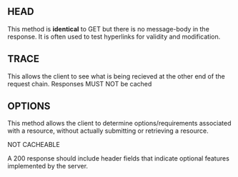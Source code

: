 ## HEAD

This method is **identical** to GET but there is no message-body in the response. It is often used to test hyperlinks for validity and modification.

## TRACE

This allows the client to see what is being recieved at the other end of the request chain. Responses MUST NOT be cached

## OPTIONS

This method allows the client to determine options/requirements associated with a resource, without actually submitting or retrieving a resource.

NOT CACHEABLE

A 200 response should include header fields that indicate optional features implemented by the server.
